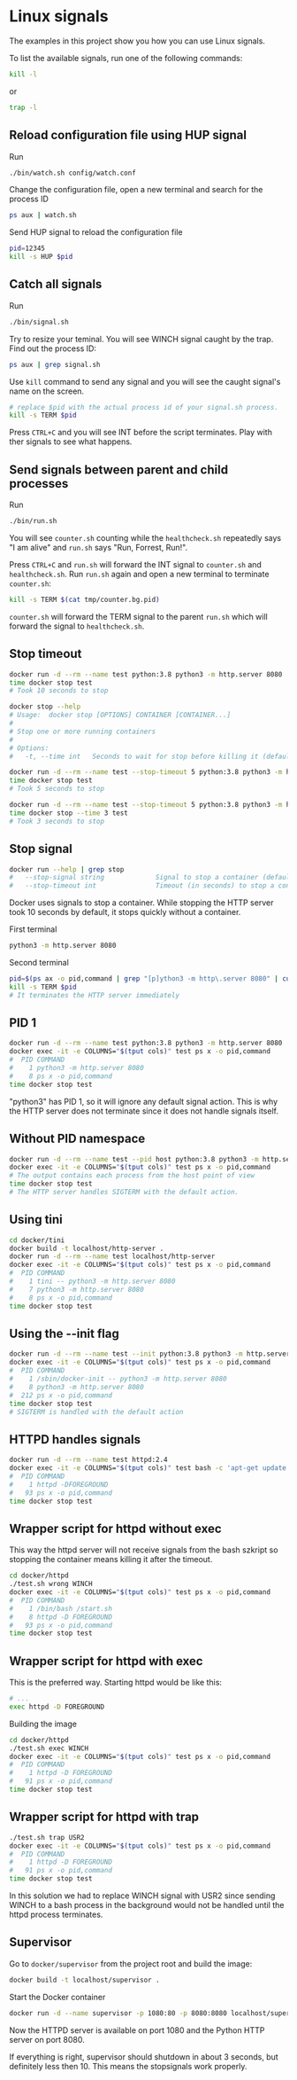 # Linux signals

The examples in this project show you how you can use Linux signals. 

To list the available signals, run one of the following commands:

```bash
kill -l
```

or

```bash
trap -l
```

## Reload configuration file using HUP signal

Run 

```bash
./bin/watch.sh config/watch.conf
```

Change the configuration file, open a new terminal and search for the process ID

```bash
ps aux | watch.sh
```

Send HUP signal to reload the configuration file

```bash
pid=12345
kill -s HUP $pid
```

## Catch all signals

Run

```bash
./bin/signal.sh
```

Try to resize your teminal. You will see WINCH signal caught by the trap.
Find out the process ID:

```bash
ps aux | grep signal.sh
```

Use `kill` command to send any signal and you will see the caught signal's name on the screen.

```bash
# replace $pid with the actual process id of your signal.sh process.
kill -s TERM $pid
```

Press `CTRL+C` and you will see INT before the script terminates.
Play with ther signals to see what happens.

## Send signals between parent and child processes

Run 

```bash
./bin/run.sh
```

You will see `counter.sh` counting while the `healthcheck.sh` repeatedly says "I am alive" and `run.sh` says "Run, Forrest, Run!".

Press `CTRL+C` and `run.sh` will forward the INT signal to `counter.sh` and `healthcheck.sh`.
Run `run.sh` again and open a new terminal to terminate `counter.sh`:

```bash
kill -s TERM $(cat tmp/counter.bg.pid)
```

`counter.sh` will forward the TERM signal to the parent `run.sh` which will forward the signal to `healthcheck.sh`.

## Stop timeout

```bash
docker run -d --rm --name test python:3.8 python3 -m http.server 8080
time docker stop test
# Took 10 seconds to stop
```

```bash
docker stop --help
# Usage:  docker stop [OPTIONS] CONTAINER [CONTAINER...]
#
# Stop one or more running containers
#
# Options:
#   -t, --time int   Seconds to wait for stop before killing it (default 10)
```

```bash
docker run -d --rm --name test --stop-timeout 5 python:3.8 python3 -m http.server 8080
time docker stop test
# Took 5 seconds to stop
```

```bash
docker run -d --rm --name test --stop-timeout 5 python:3.8 python3 -m http.server 8080
time docker stop --time 3 test
# Took 3 seconds to stop
```

## Stop signal

```bash
docker run --help | grep stop
#   --stop-signal string             Signal to stop a container (default "SIGTERM")
#   --stop-timeout int               Timeout (in seconds) to stop a container
```

Docker uses signals to stop a container.
While stopping the HTTP server took 10 seconds by default, it stops quickly without a container.

First terminal

```bash
python3 -m http.server 8080
```

Second terminal

```bash
pid=$(ps ax -o pid,command | grep "[p]ython3 -m http\.server 8080" | cut -d " " -f1)
kill -s TERM $pid
# It terminates the HTTP server immediately
```

## PID 1

```bash
docker run -d --rm --name test python:3.8 python3 -m http.server 8080
docker exec -it -e COLUMNS="$(tput cols)" test ps x -o pid,command
#  PID COMMAND
#    1 python3 -m http.server 8080
#    8 ps x -o pid,command
time docker stop test
```

"python3" has PID 1, so it will ignore any default signal action.
This is why the HTTP server does not terminate since it does not handle 
signals itself.

## Without PID namespace

```bash
docker run -d --rm --name test --pid host python:3.8 python3 -m http.server 8080
docker exec -it -e COLUMNS="$(tput cols)" test ps x -o pid,command
# The output contains each process from the host point of view
time docker stop test
# The HTTP server handles SIGTERM with the default action.
```

## Using tini

```bash
cd docker/tini
docker build -t localhost/http-server .
docker run -d --rm --name test localhost/http-server
docker exec -it -e COLUMNS="$(tput cols)" test ps x -o pid,command
#  PID COMMAND
#    1 tini -- python3 -m http.server 8080
#    7 python3 -m http.server 8080
#    8 ps x -o pid,command
time docker stop test
```

## Using the --init flag

```bash
docker run -d --rm --name test --init python:3.8 python3 -m http.server 8080
docker exec -it -e COLUMNS="$(tput cols)" test ps x -o pid,command
#  PID COMMAND
#    1 /sbin/docker-init -- python3 -m http.server 8080
#    8 python3 -m http.server 8080
#  212 ps x -o pid,command
time docker stop test
# SIGTERM is handled with the default action
```

## HTTPD handles signals

```bash
docker run -d --rm --name test httpd:2.4
docker exec -it -e COLUMNS="$(tput cols)" test bash -c 'apt-get update && apt-get install -y --no-install-recommends procps && ps x -o pid,command'
#  PID COMMAND
#    1 httpd -DFOREGROUND
#   93 ps x -o pid,command
time docker stop test
```

## Wrapper script for httpd without exec

This way the httpd server will not receive signals from the bash szkript
so stopping the container means killing it after the timeout.

```bash
cd docker/httpd
./test.sh wrong WINCH
docker exec -it -e COLUMNS="$(tput cols)" test ps x -o pid,command
#  PID COMMAND
#    1 /bin/bash /start.sh
#    8 httpd -D FOREGROUND
#   93 ps x -o pid,command
time docker stop test
```

## Wrapper script for httpd with exec

This is the preferred way. Starting httpd would be like this:

```bash
# ...
exec httpd -D FOREGROUND
```

Building the image

```bash
cd docker/httpd
./test.sh exec WINCH
docker exec -it -e COLUMNS="$(tput cols)" test ps x -o pid,command
#  PID COMMAND
#    1 httpd -D FOREGROUND
#   91 ps x -o pid,command
time docker stop test
```

## Wrapper script for httpd with trap

```bash
./test.sh trap USR2
docker exec -it -e COLUMNS="$(tput cols)" test ps x -o pid,command
#  PID COMMAND
#    1 httpd -D FOREGROUND
#   91 ps x -o pid,command
time docker stop test
```

In this solution we had to replace WINCH signal with USR2 since sending WINCH to a bash process in the background would not be handled until the httpd process terminates.

## Supervisor

Go to `docker/supervisor` from the project root and build the image:

```bash
docker build -t localhost/supervisor .
```

Start the Docker container

```bash
docker run -d --name supervisor -p 1080:80 -p 8080:8080 localhost/supervisor
```

Now the HTTPD server is available on port 1080 and the Python HTTP server on port 8080.

If everything is right, supervisor should shutdown in about 3 seconds, but definitely less then 10. This means the stopsignals work properly.